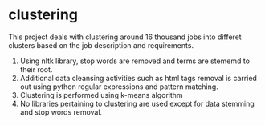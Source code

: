 clustering
==========
This project deals with clustering around 16 thousand jobs into differet clusters based on the job description and requirements. 
1. Using nltk library, stop words are removed and terms are stememd to their root. 
2. Additional data cleansing activities such as html tags removal is carried out using python regular expressions and pattern matching.
3. Clustering is performed using k-means algorithm 
4. No libraries pertaining to clustering are used except for data stemming and stop words removal.
